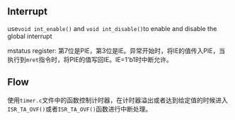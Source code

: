 ## Interrupt
use`void int_enable()` and `void int_disable()`to enable and disable the global interrupt

mstatus register: 第7位是PIE，第3位是IE。异常开始时，将IE的值传入PIE，当执行到`mret`指令时，将PIE的值写回IE。IE=1'b1时中断允许。

## Flow
使用`timer.c`文件中的函数控制计时器，在计时器溢出或者达到给定值的时候进入`ISR_TA_OVF()`或者`ISR_TA_OVF()`函数进行中断处理。